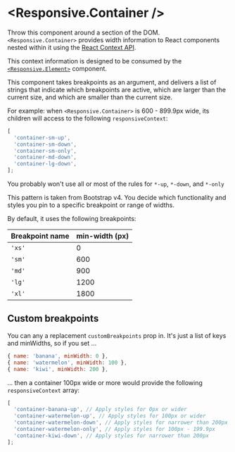 # <Responsive.Container />

Throw this component around a section of the DOM.
`<Responsive.Container>` provides width information to React components nested within it using the [React Context API](https://reactjs.org/docs/context.html).

This context information is designed to be consumed by the [`<Responsive.Element>`](/?path=/story/planets-responsive-moons-element--sandbox) component.

This component takes breakpoints as an argument, and delivers a list of strings that indicate which breakpoints are active, which are larger than the current size, and which are smaller than the current size.

For example: when `<Responsive.Container>` is 600 - 899.9px wide, its children will access to the following `responsiveContext`:

```js
[
  'container-sm-up',
  'container-sm-down',
  'container-sm-only',
  'container-md-down',
  'container-lg-down',
];
```

You probably won't use all or most of the rules for `*-up`, `*-down`, and `*-only`

This pattern is taken from Bootstrap v4. You decide which functionality and styles you pin to a specific breakpoint or range of widths.

By default, it uses the following breakpoints:

| Breakpoint name | min-width (px) |
| --------------- | -------------- |
| `'xs'`          | 0              |
| `'sm'`          | 600            |
| `'md'`          | 900            |
| `'lg'`          | 1200           |
| `'xl'`          | 1800           |

## Custom breakpoints

You can any a replacement `customBreakpoints` prop in. It's just a list of keys and minWidths, so if you set ...

```js
{ name: 'banana', minWidth: 0 },
{ name: 'watermelon', minWidth: 100 },
{ name: 'kiwi', minWidth: 200 },
```

... then a container 100px wide or more would provide the following `responsiveContext` array:

```js
[
  'container-banana-up', // Apply styles for 0px or wider
  'container-watermelon-up', // Apply styles for 100px or wider
  'container-watermelon-down', // Apply styles for narrower than 200px
  'container-watermelon-only', // Apply styles for 100px - 199.9px
  'container-kiwi-down', // Apply styles for narrower than 200px
];
```
